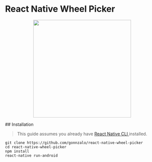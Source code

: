 # React Native Wheel Picker

<p align="center">
<img src="https://user-images.githubusercontent.com/32607299/67384222-58473400-f5c3-11e9-9eb5-06ff92e56eb2.png" width="320">
</p>
## Installation

> This guide assumes you already have [React Native CLI ](https://facebook.github.io/react-native/docs/getting-started) installed.

```shell
git clone https://github.com/gonnzalo/react-native-wheel-picker
cd react-native-wheel-picker
npm install
react-native run-android
```
